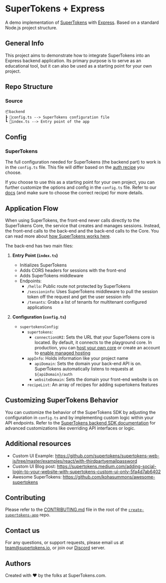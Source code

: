 # SuperTokens + Express

A demo implementation of [SuperTokens](https://supertokens.com/) with [Express](https://expressjs.com/). Based on a standard Node.js project structure.

## General Info

This project aims to demonstrate how to integrate SuperTokens into an Express backend application. Its primary purpose is to serve as an educational tool, but it can also be used as a starting point for your own project.

## Repo Structure

### Source

```
📦backend
┣ 📜config.ts --> SuperTokens configuration file
┗ 📜index.ts --> Entry point of the app
```

## Config

### SuperTokens

The full configuration needed for SuperTokens (the backend part) to work is in the `config.ts` file. This file will differ based on the [auth recipe](https://supertokens.com/docs/guides) you choose.

If you choose to use this as a starting point for your own project, you can further customize the options and config in the `config.ts` file. Refer to our [docs](https://supertokens.com/docs) (and make sure to choose the correct recipe) for more details.

## Application Flow

When using SuperTokens, the front-end never calls directly to the SuperTokens Core, the service that creates and manages sessions. Instead, the front-end calls to the back-end and the back-end calls to the Core. You can read more about [how SuperTokens works here](https://supertokens.com/docs/thirdpartyemailpassword/architecture).

The back-end has two main files:

1.  **Entry Point (`index.ts`)**
    - Initializes SuperTokens
    - Adds CORS headers for sessions with the front-end
    - Adds SuperTokens middleware
    - Endpoints:
      - `/hello`: Public route not protected by SuperTokens
      - `/sessioninfo`: Uses SuperTokens middleware to pull the session token off the request and get the user session info
      - `/tenants`: Grabs a list of tenants for multitenant configured applications

2.  **Configuration (`config.ts`)**
    - `supertokensConfig`:
      - `supertokens`:
        - `connectionURI`: Sets the URL that your SuperTokens core is located. By default, it connects to the playground core. In production, you can [host your own core](https://supertokens.com/docs/thirdpartyemailpassword/pre-built-ui/setup/core/with-docker) or create an account to [enable managed hosting](https://supertokens.com/dashboard-saas)
      - `appInfo`: Holds information like your project name
        - `apiDomain`: Sets the domain your back-end API is on. SuperTokens automatically listens to requests at `${apiDomain}/auth`
        - `websiteDomain`: Sets the domain your front-end website is on
      - `recipeList`: An array of recipes for adding supertokens features

## Customizing SuperTokens Behavior

You can customize the behavior of the SuperTokens SDK by adjusting the configuration in `config.ts` and by implementing custom logic within your API endpoints. Refer to the [SuperTokens backend SDK documentation](https://supertokens.com/docs/backend/override/built-in-ui) for advanced customizations like overriding API interfaces or logic.

## Additional resources

- Custom UI Example: https://github.com/supertokens/supertokens-web-js/tree/master/examples/react/with-thirdpartyemailpassword
- Custom UI Blog post: https://supertokens.medium.com/adding-social-login-to-your-website-with-supertokens-custom-ui-only-5fa4d7ab6402
- Awesome SuperTokens: https://github.com/kohasummons/awesome-supertokens

## Contributing

Please refer to the [CONTRIBUTING.md](https://github.com/supertokens/create-supertokens-app/blob/master/CONTRIBUTING.md) file in the root of the [`create-supertokens-app`](https://github.com/supertokens/create-supertokens-app) repo.

## Contact us

For any questions, or support requests, please email us at team@supertokens.io, or join our [Discord](https://supertokens.io/discord) server.

## Authors

Created with :heart: by the folks at SuperTokens.com.
